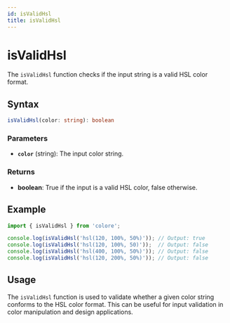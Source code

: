 ```yaml
---
id: isValidHsl
title: isValidHsl
---
```


# isValidHsl

The `isValidHsl` function checks if the input string is a valid HSL color format.

## Syntax

```typescript
isValidHsl(color: string): boolean
```

### Parameters

- **`color`** (string): The input color string.

### Returns

- **boolean**: True if the input is a valid HSL color, false otherwise.

## Example

```typescript
import { isValidHsl } from 'colore';

console.log(isValidHsl('hsl(120, 100%, 50%)')); // Output: true
console.log(isValidHsl('hsl(120, 100%, 50)'));  // Output: false
console.log(isValidHsl('hsl(400, 100%, 50%)')); // Output: false
console.log(isValidHsl('hsl(120, 200%, 50%)')); // Output: false
```

## Usage

The `isValidHsl` function is used to validate whether a given color string conforms to the HSL color format. This can be useful for input validation in color manipulation and design applications.

